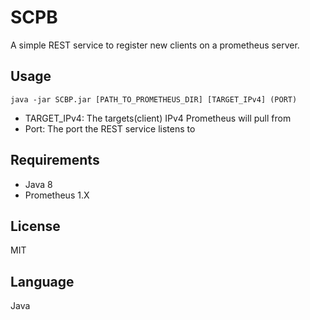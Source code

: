 # SCPB


A simple REST service to register new clients on a prometheus server. 

## Usage
`java -jar SCBP.jar [PATH_TO_PROMETHEUS_DIR] [TARGET_IPv4] (PORT)`

+ TARGET_IPv4: The targets(client) IPv4 Prometheus will pull from
+ Port: The port the REST service listens to

## Requirements
- Java 8
- Prometheus 1.X

## License
MIT

## Language
Java